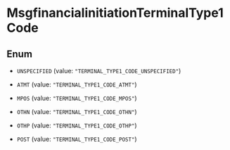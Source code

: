 

# MsgfinancialinitiationTerminalType1Code

## Enum


* `UNSPECIFIED` (value: `"TERMINAL_TYPE1_CODE_UNSPECIFIED"`)

* `ATMT` (value: `"TERMINAL_TYPE1_CODE_ATMT"`)

* `MPOS` (value: `"TERMINAL_TYPE1_CODE_MPOS"`)

* `OTHN` (value: `"TERMINAL_TYPE1_CODE_OTHN"`)

* `OTHP` (value: `"TERMINAL_TYPE1_CODE_OTHP"`)

* `POST` (value: `"TERMINAL_TYPE1_CODE_POST"`)



